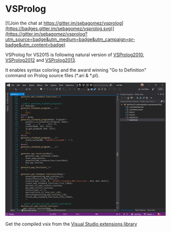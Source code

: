 VSProlog
========

[![Join the chat at https://gitter.im/sebagomez/vsprolog](https://badges.gitter.im/sebagomez/vsprolog.svg)](https://gitter.im/sebagomez/vsprolog?utm_source=badge&utm_medium=badge&utm_campaign=pr-badge&utm_content=badge)

VSProlog for VS2015 is following natural version of [VSProlog2010](https://visualstudiogallery.msdn.microsoft.com/f7d1e065-149d-417a-878d-26d1aac961fd), [VSProlog2012](https://visualstudiogallery.msdn.microsoft.com/8e37fd51-3c6e-423f-b5a8-715cc5174d79) and [VSProlog2013](https://visualstudiogallery.msdn.microsoft.com/0cb77aeb-e4cb-4c92-a1c4-9f7895cd9530).

It enables syntax coloring and the award winning "Go to Definition" command on Prolog source files (*.ari & *.pl).

![img](preview.png)

Get the compiled vsix from the [Visual Studio extensions library](https://visualstudiogallery.msdn.microsoft.com/50f0f293-bcb5-4f95-a9d0-afff92306973)